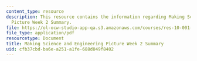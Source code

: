 ```yaml
---
content_type: resource
description: This resource contains the information regarding Making Science and Engineering
  Picture Week 2 Summary.
file: https://ol-ocw-studio-app-qa.s3.amazonaws.com/courses/res-10-001-making-science-and-engineering-pictures-a-practical-guide-to-presenting-your-work-spring-2016/cfb37cbdba6ea251a1fe688d049f8402_MITRES_10_001S16_Sum_Wk2.pdf
file_type: application/pdf
resourcetype: Document
title: Making Science and Engineering Picture Week 2 Summary
uid: cfb37cbd-ba6e-a251-a1fe-688d049f8402
---
```

